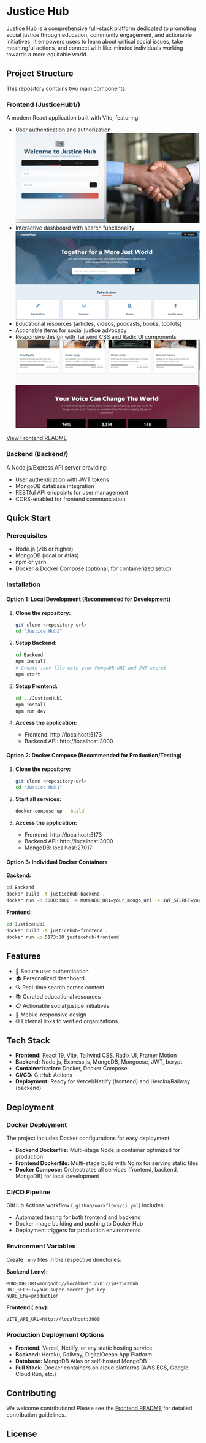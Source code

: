# Justice Hub

Justice Hub is a comprehensive full-stack platform dedicated to promoting social justice through education, community engagement, and actionable initiatives. It empowers users to learn about critical social issues, take meaningful actions, and connect with like-minded individuals working towards a more equitable world.

## Project Structure

This repository contains two main components:

### Frontend (JusticeHub1/)
A modern React application built with Vite, featuring:
- User authentication and authorization
![alt text](image.png)
- Interactive dashboard with search functionality
![alt text](image-1.png)
- Educational resources (articles, videos, podcasts, books, toolkits)
- Actionable items for social justice advocacy
- Responsive design with Tailwind CSS and Radix UI components
![alt text](image-2.png)

[View Frontend README](./JusticeHub1/README.md)

### Backend (Backend/)
A Node.js/Express API server providing:
- User authentication with JWT tokens
- MongoDB database integration
- RESTful API endpoints for user management
- CORS-enabled for frontend communication

## Quick Start

### Prerequisites
- Node.js (v16 or higher)
- MongoDB (local or Atlas)
- npm or yarn
- Docker & Docker Compose (optional, for containerized setup)

### Installation

#### Option 1: Local Development (Recommended for Development)

1. **Clone the repository:**
   ```bash
   git clone <repository-url>
   cd "Justice Hub1"
   ```

2. **Setup Backend:**
   ```bash
   cd Backend
   npm install
   # Create .env file with your MongoDB URI and JWT secret
   npm start
   ```

3. **Setup Frontend:**
   ```bash
   cd ../JusticeHub1
   npm install
   npm run dev
   ```

4. **Access the application:**
   - Frontend: http://localhost:5173
   - Backend API: http://localhost:3000

#### Option 2: Docker Compose (Recommended for Production/Testing)

1. **Clone the repository:**
   ```bash
   git clone <repository-url>
   cd "Justice Hub1"
   ```

2. **Start all services:**
   ```bash
   docker-compose up --build
   ```

3. **Access the application:**
   - Frontend: http://localhost:5173
   - Backend API: http://localhost:3000
   - MongoDB: localhost:27017

#### Option 3: Individual Docker Containers

**Backend:**
```bash
cd Backend
docker build -t justicehub-backend .
docker run -p 3000:3000 -e MONGODB_URI=your_mongo_uri -e JWT_SECRET=your_secret justicehub-backend
```

**Frontend:**
```bash
cd JusticeHub1
docker build -t justicehub-frontend .
docker run -p 5173:80 justicehub-frontend
```

## Features

- 🔐 Secure user authentication
- 🏠 Personalized dashboard
- 🔍 Real-time search across content
- 📚 Curated educational resources
- 📋 Actionable social justice initiatives
- 📱 Mobile-responsive design
- 🌐 External links to verified organizations

## Tech Stack

- **Frontend:** React 19, Vite, Tailwind CSS, Radix UI, Framer Motion
- **Backend:** Node.js, Express.js, MongoDB, Mongoose, JWT, bcrypt
- **Containerization:** Docker, Docker Compose
- **CI/CD:** GitHub Actions
- **Deployment:** Ready for Vercel/Netlify (frontend) and Heroku/Railway (backend)

## Deployment

### Docker Deployment

The project includes Docker configurations for easy deployment:

- **Backend Dockerfile:** Multi-stage Node.js container optimized for production
- **Frontend Dockerfile:** Multi-stage build with Nginx for serving static files
- **Docker Compose:** Orchestrates all services (frontend, backend, MongoDB) for local development

### CI/CD Pipeline

GitHub Actions workflow (`.github/workflows/ci.yml`) includes:
- Automated testing for both frontend and backend
- Docker image building and pushing to Docker Hub
- Deployment triggers for production environments

### Environment Variables

Create `.env` files in the respective directories:

**Backend (.env):**
```
MONGODB_URI=mongodb://localhost:27017/justicehub
JWT_SECRET=your-super-secret-jwt-key
NODE_ENV=production
```

**Frontend (.env):**
```
VITE_API_URL=http://localhost:3000
```

### Production Deployment Options

- **Frontend:** Vercel, Netlify, or any static hosting service
- **Backend:** Heroku, Railway, DigitalOcean App Platform
- **Database:** MongoDB Atlas or self-hosted MongoDB
- **Full Stack:** Docker containers on cloud platforms (AWS ECS, Google Cloud Run, etc.)

## Contributing

We welcome contributions! Please see the [Frontend README](./JusticeHub1/README.md) for detailed contribution guidelines.

## License

